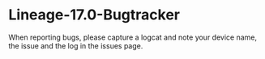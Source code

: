 # Lineage-17.0-Bugtracker

When reporting bugs, please capture a logcat and note your device name, the issue and the log in the issues page.
